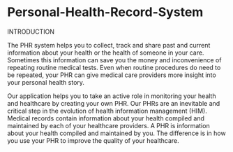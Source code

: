 # Personal-Health-Record-System
INTRODUCTION

The PHR system helps you to collect, track and share past and current
information about your health or the health of someone in your care. 
Sometimes this information can save you the money and inconvenience of
repeating routine medical tests. Even when routine procedures do need
to be repeated, your PHR can give medical care providers more insight
into your personal health story.

Our application helps you to take an active role in monitoring your 
health and healthcare by creating your own PHR. Our PHRs are an 
inevitable and critical step in the evolution of health information
management (HIM). Medical records contain information about your health
compiled and maintained by each of your healthcare providers. A PHR 
is information about your health compiled and maintained by you.
The difference is in how you use your PHR to improve the quality 
of your healthcare.

